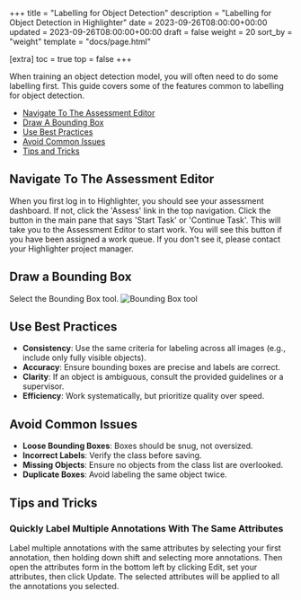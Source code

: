 +++
title = "Labelling for Object Detection"
description = "Labelling for Object Detection in Highlighter"
date = 2023-09-26T08:00:00+00:00
updated = 2023-09-26T08:00:00+00:00
draft = false
weight = 20
sort_by = "weight"
template = "docs/page.html"

[extra]
toc = true
top = false
+++

When training an object detection model, you will often need to do some labelling first. This guide covers some of the features common to labelling for object detection.

- <a href="#navigate-to-the-assessment-editor">Navigate To The Assessment Editor</a>
- <a href="#draw-a-bounding-box">Draw A Bounding Box</a>
- <a href="#use-best-practices">Use Best Practices</a>
- <a href="#avoid-common-issues">Avoid Common Issues</a>
- <a href="#tips-and-tricks">Tips and Tricks</a>

## Navigate To The Assessment Editor

When you first log in to Highlighter, you should see your assessment dashboard. If not, click the 'Assess' link in the top navigation. Click the button in the main pane that says 'Start Task' or 'Continue Task'. This will take you to the Assessment Editor to start work. You will see this button if you have been assigned a work queue. If you don't see it, please contact your Highlighter project manager.

## Draw a Bounding Box

Select the Bounding Box tool. ![Bounding Box tool](../bounding-box-tool.png)

## Use Best Practices
- **Consistency**: Use the same criteria for labeling across all images (e.g., include only fully visible objects).
- **Accuracy**: Ensure bounding boxes are precise and labels are correct.
- **Clarity**: If an object is ambiguous, consult the provided guidelines or a supervisor.
- **Efficiency**: Work systematically, but prioritize quality over speed.

## Avoid Common Issues
- **Loose Bounding Boxes**: Boxes should be snug, not oversized.
- **Incorrect Labels**: Verify the class before saving.
- **Missing Objects**: Ensure no objects from the class list are overlooked.
- **Duplicate Boxes**: Avoid labeling the same object twice.

## Tips and Tricks
### Quickly Label Multiple Annotations With The Same Attributes
Label multiple annotations with the same attributes by selecting your first annotation, then holding down shift and selecting more annotations. Then open the attributes form in the bottom left by clicking Edit, set your attributes, then click Update. The selected attributes will be applied to all the annotations you selected.
